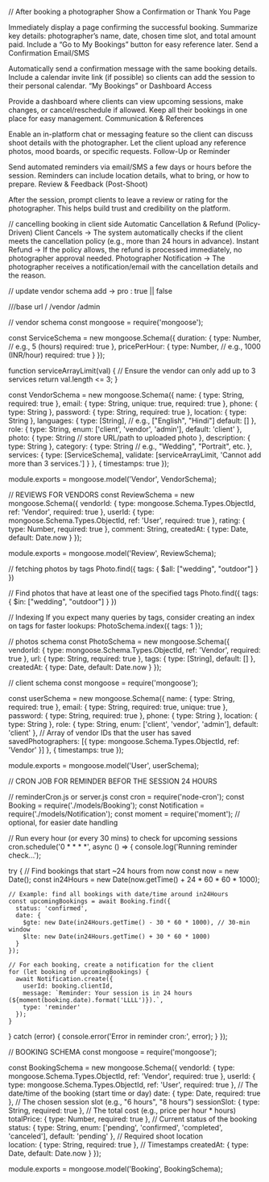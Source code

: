// After booking a photographer
Show a Confirmation or Thank You Page

Immediately display a page confirming the successful booking.
Summarize key details: photographer’s name, date, chosen time slot, and total amount paid.
Include a “Go to My Bookings” button for easy reference later.
Send a Confirmation Email/SMS

Automatically send a confirmation message with the same booking details.
Include a calendar invite link (if possible) so clients can add the session to their personal calendar.
“My Bookings” or Dashboard Access

Provide a dashboard where clients can view upcoming sessions, make changes, or cancel/reschedule if allowed.
Keep all their bookings in one place for easy management.
Communication & References

Enable an in-platform chat or messaging feature so the client can discuss shoot details with the photographer.
Let the client upload any reference photos, mood boards, or specific requests.
Follow-Up or Reminder

Send automated reminders via email/SMS a few days or hours before the session.
Reminders can include location details, what to bring, or how to prepare.
Review & Feedback (Post-Shoot)

After the session, prompt clients to leave a review or rating for the photographer.
This helps build trust and credibility on the platform.




// cancelling booking in client side
Automatic Cancellation & Refund (Policy-Driven)
Client Cancels → The system automatically checks if the client meets the cancellation policy (e.g., more than 24 hours in advance).
Instant Refund → If the policy allows, the refund is processed immediately, no photographer approval needed.
Photographer Notification → The photographer receives a notification/email with the cancellation details and the reason.





// update vendor schema
add -> pro : true || false



///base url
/
/vendor
/admin




// vendor schema
const mongoose = require('mongoose');

const ServiceSchema = new mongoose.Schema({
  duration: {
    type: Number, // e.g., 5 (hours)
    required: true
  },
  pricePerHour: {
    type: Number, // e.g., 1000 (INR/hour)
    required: true
  }
});

function serviceArrayLimit(val) {
  // Ensure the vendor can only add up to 3 services
  return val.length <= 3;
}

const VendorSchema = new mongoose.Schema({
  name: {
    type: String,
    required: true
  },
  email: {
    type: String,
    unique: true,
    required: true
  },
  phone: {
    type: String
  },
  password: {
    type: String,
    required: true
  },
  location: {
    type: String
  },
  languages: {
    type: [String], // e.g., ["English", "Hindi"]
    default: []
  },
  role: {
    type: String,
    enum: ['client', 'vendor', 'admin'],
    default: 'client'
  },
  photo: {
    type: String // store URL/path to uploaded photo
  },
  description: {
    type: String
  },
  category: {
    type: String // e.g., "Wedding", "Portrait", etc.
  },
  services: {
    type: [ServiceSchema],
    validate: [serviceArrayLimit, 'Cannot add more than 3 services.']
  }
}, { timestamps: true });

module.exports = mongoose.model('Vendor', VendorSchema);




// REVIEWS FOR VENDORS
const ReviewSchema = new mongoose.Schema({
  vendorId: {
    type: mongoose.Schema.Types.ObjectId,
    ref: 'Vendor',
    required: true
  },
  userId: {
    type: mongoose.Schema.Types.ObjectId,
    ref: 'User',
    required: true
  },
  rating: {
    type: Number,
    required: true
  },
  comment: String,
  createdAt: {
    type: Date,
    default: Date.now
  }
});

module.exports = mongoose.model('Review', ReviewSchema);


// fetching photos by tags
Photo.find({ tags: { $all: ["wedding", "outdoor"] } })


// Find photos that have at least one of the specified tags
Photo.find({ tags: { $in: ["wedding", "outdoor"] } })


// Indexing
If you expect many queries by tags, consider creating an index on tags for faster lookups:
PhotoSchema.index({ tags: 1 });




// photos schema
const PhotoSchema = new mongoose.Schema({
  vendorId: {
    type: mongoose.Schema.Types.ObjectId,
    ref: 'Vendor',
    required: true
  },
  url: {
    type: String,
    required: true
  },
  tags: {
    type: [String],
    default: []
  },
  createdAt: {
    type: Date,
    default: Date.now
  }
});











// client schema
const mongoose = require('mongoose');

const userSchema = new mongoose.Schema({
  name: {
    type: String,
    required: true
  },
  email: {
    type: String,
    required: true,
    unique: true
  },
  password: {
    type: String,
    required: true
  },
  phone: {
    type: String
  },
  location: {
    type: String
  },
  role: {
    type: String,
    enum: ['client', 'vendor', 'admin'],
    default: 'client'
  },
  // Array of vendor IDs that the user has saved
  savedPhotographers: [{
    type: mongoose.Schema.Types.ObjectId,
    ref: 'Vendor'
  }]
}, { timestamps: true });

module.exports = mongoose.model('User', userSchema);









// 	CRON JOB FOR REMINDER BEFOR THE SESSION 24 HOURS
	
// reminderCron.js or server.js
const cron = require('node-cron');
const Booking = require('./models/Booking');
const Notification = require('./models/Notification');
const moment = require('moment'); // optional, for easier date handling

// Run every hour (or every 30 mins) to check for upcoming sessions
cron.schedule('0 * * * *', async () => {
  console.log('Running reminder check...');

  try {
    // Find bookings that start ~24 hours from now
    const now = new Date();
    const in24Hours = new Date(now.getTime() + 24 * 60 * 60 * 1000);

    // Example: find all bookings with date/time around in24Hours
    const upcomingBookings = await Booking.find({
      status: 'confirmed',
      date: { 
        $gte: new Date(in24Hours.getTime() - 30 * 60 * 1000), // 30-min window
        $lte: new Date(in24Hours.getTime() + 30 * 60 * 1000)
      }
    });

    // For each booking, create a notification for the client
    for (let booking of upcomingBookings) {
      await Notification.create({
        userId: booking.clientId,
        message: `Reminder: Your session is in 24 hours (${moment(booking.date).format('LLLL')}).`,
        type: 'reminder'
      });
    }
  } catch (error) {
    console.error('Error in reminder cron:', error);
  }
});



// BOOKING SCHEMA
const mongoose = require('mongoose');

const BookingSchema = new mongoose.Schema({
  vendorId: {
    type: mongoose.Schema.Types.ObjectId,
    ref: 'Vendor',
    required: true
  },
  userId: {
    type: mongoose.Schema.Types.ObjectId,
    ref: 'User',
    required: true
  },
  // The date/time of the booking (start time or day)
  date: {
    type: Date,
    required: true
  },
  // The chosen session slot (e.g., "6 hours", "8 hours")
  sessionSlot: {
    type: String,
    required: true
  },
  // The total cost (e.g., price per hour * hours)
  totalPrice: {
    type: Number,
    required: true
  },
  // Current status of the booking
  status: {
    type: String,
    enum: ['pending', 'confirmed', 'completed', 'canceled'],
    default: 'pending'
  },
  // Required shoot location	
  location: {
    type: String,
    required: true
  },
  // Timestamps
  createdAt: {
    type: Date,
    default: Date.now
  }
});

module.exports = mongoose.model('Booking', BookingSchema);








